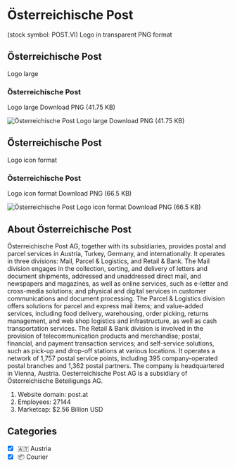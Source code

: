 # Österreichische Post
 (stock symbol: POST.VI) Logo in transparent PNG format

## Österreichische Post
 Logo large

### Österreichische Post
 Logo large Download PNG (41.75 KB)

![Österreichische Post
 Logo large Download PNG (41.75 KB)](/img/orig/POST.VI_BIG-231a4bf0.png)

## Österreichische Post
 Logo icon format

### Österreichische Post
 Logo icon format Download PNG (66.5 KB)

![Österreichische Post
 Logo icon format Download PNG (66.5 KB)](/img/orig/POST.VI-a8c8e291.png)

## About Österreichische Post


Österreichische Post AG, together with its subsidiaries, provides postal and parcel services in Austria, Turkey, Germany, and internationally. It operates in three divisions: Mail, Parcel & Logistics, and Retail & Bank. The Mail division engages in the collection, sorting, and delivery of letters and document shipments, addressed and unaddressed direct mail, and newspapers and magazines, as well as online services, such as e-letter and cross-media solutions; and physical and digital services in customer communications and document processing. The Parcel & Logistics division offers solutions for parcel and express mail items; and value-added services, including food delivery, warehousing, order picking, returns management, and web shop logistics and infrastructure, as well as cash transportation services. The Retail & Bank division is involved in the provision of telecommunication products and merchandise; postal, financial, and payment transaction services; and self-service solutions, such as pick-up and drop-off stations at various locations. It operates a network of 1,757 postal service points, including 395 company-operated postal branches and 1,362 postal partners. The company is headquartered in Vienna, Austria. Oesterreichische Post AG is a subsidiary of Österreichische Beteiligungs AG.

1. Website domain: post.at
2. Employees: 27144
3. Marketcap: $2.56 Billion USD


## Categories
- [x] 🇦🇹 Austria
- [x] 📦 Courier

